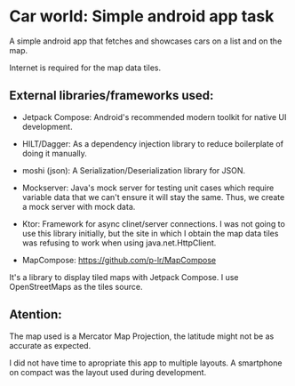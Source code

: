 # Car world: Simple android app task

A simple android app that fetches and showcases cars on a list and on the map.

Internet is required for the map data tiles.

## External libraries/frameworks used:

* Jetpack Compose:
Android's recommended modern toolkit for native UI development.

* HILT/Dagger:
As a dependency injection library to reduce boilerplate of doing it manually.

* moshi (json):
A Serialization/Deserialization library for JSON.

* Mockserver:
Java's mock server for testing unit cases which require variable data that we can't ensure it will stay the same. 
Thus, we create a mock server with mock data.

* Ktor:
Framework for async clinet/server connections. 
I was not going to use this library initially, but the site in which I obtain the map data tiles was
refusing to work when using java.net.HttpClient.

* MapCompose:
https://github.com/p-lr/MapCompose

It's a library to display tiled maps with Jetpack Compose.
I use OpenStreetMaps as the tiles source.


## Atention:
The map used is a Mercator Map Projection, the latitude might not be as accurate as expected.

I did not have time to apropriate this app to multiple layouts. A smartphone on compact was the layout used during development.
